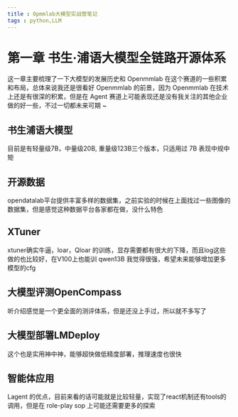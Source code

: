 ```yaml
---
title : Opmmlab大模型实战营笔记
tags : python,LLM
---  
```


# 第一章 书生·浦语大模型全链路开源体系
这一章主要梳理了一下大模型的发展历史和 Openmmlab 在这个赛道的一些积累和布局，总体来说我还是很看好 Openmmlab 的前景，因为 Openmmlab 在技术上还是有很深的积累，但是在 Agent 赛道上可能表现还是没有我关注的其他企业做的好一些，不过一切都未来可期 ~

## 书生浦语大模型  

目前是有轻量级7B，中量级20B, 重量级123B三个版本，只适用过 7B 表现中规中矩

## 开源数据

opendatalab平台提供丰富多样的数据集，之前实验的时候在上面找过一些图像的数据集，但是感觉这种数据平台各家都在做，没什么特色

## XTuner

xtuner确实牛逼，loar，Qloar 的训练，显存需要都有很大的下降，而且log这些做的也比较好，在V100上也能训 qwen13B 我觉得很强，希望未来能够增加更多模型的cfg

## 大模型评测OpenCompass

听介绍感觉是一个更全面的测评体系，但是还没上手过，所以就不多写了

## 大模型部署LMDeploy

这个也是实用神中神，能够超快做低精度部署，推理速度也很快

## 智能体应用

Lagent 的优点，目前来看的话可能就是比较轻量，实现了react机制还有tools的调用，但是在 role-play sop 上可能还需要更多的探索
